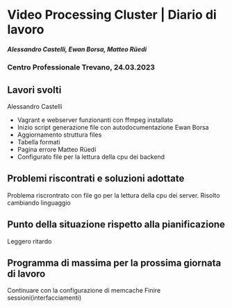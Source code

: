 # Video Processing Cluster | Diario di lavoro
##### Alessandro Castelli, Ewan Borsa, Matteo Rüedi
### Centro Professionale Trevano, 24.03.2023

## Lavori svolti

Alessandro Castelli
* Vagrant e webserver funzionanti con ffmpeg installato
* Inizio script generazione file con autodocumentazione
Ewan Borsa
* Aggiornamento struttura files
* Tabella formati
* Pagina errore
Matteo Rüedi
* Configurato file per la lettura della cpu dei backend


##  Problemi riscontrati e soluzioni adottate
Problema riscrontrato con file go per la lettura della cpu dei server. Risolto
cambiando linguaggio

##  Punto della situazione rispetto alla pianificazione
Leggero ritardo

## Programma di massima per la prossima giornata di lavoro
Continuare con la configurazione di memcache
Finire sessioni(interfacciamenti)
